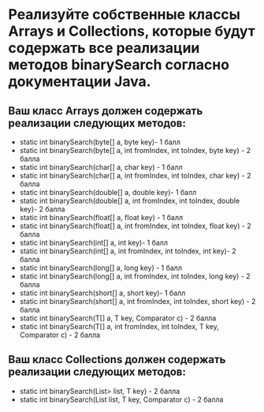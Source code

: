 # Реализуйте собственные классы Arrays и Collections, которые будут содержать все реализации методов binarySearch согласно документации Java.

## Ваш класс Arrays должен содержать реализации следующих методов:

* static int binarySearch(byte[] a, byte key)- 1 балл
* static int binarySearch(byte[] a, int fromIndex, int toIndex, byte key) - 2 балла
* static int binarySearch(char[] a, char key) - 1 балл
* static int binarySearch(char[] a, int fromIndex, int toIndex, char key) - 2 балла
* static int binarySearch(double[] a, double key)- 1 балл
* static int binarySearch(double[] a, int fromIndex, int toIndex, double key)- 2 балла
* static int binarySearch(float[] a, float key) - 1 балл
* static int binarySearch(float[] a, int fromIndex, int toIndex, float key) - 2 балла
* static int binarySearch(int[] a, int key)- 1 балл
* static int binarySearch(int[] a, int fromIndex, int toIndex, int key)- 2 балла
* static int binarySearch(long[] a, long key) - 1 балл
* static int binarySearch(long[] a, int fromIndex, int toIndex, long key) - 2 балла
* static int binarySearch(short[] a, short key)- 1 балл
* static int binarySearch(short[] a, int fromIndex, int toIndex, short key) - 2 балла
* static int binarySearch(T[] a, T key, Comparator c) - 2 балла
* static int binarySearch(T[] a, int fromIndex, int toIndex, T key, Comparator c) - 2 балла

## Ваш класс Collections должен содержать реализации следующих методов:

* static int binarySearch(List> list, T key) - 2 балла
* static int binarySearch(List list, T key, Comparator c) - 2 балла
